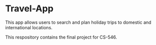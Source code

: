 # Travel-App
This app allows users to search and plan holiday trips to domestic and international locations.

This respository contains the final project for CS-546.  
